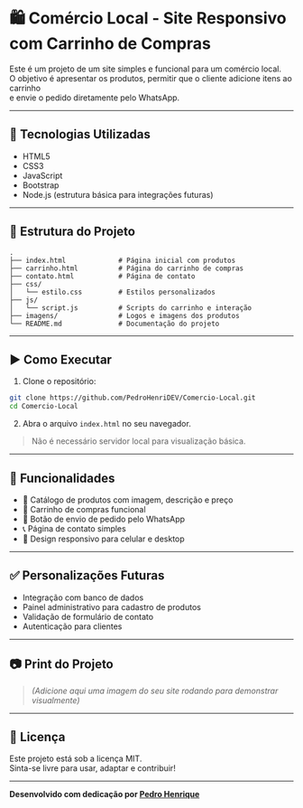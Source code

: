 # 🛍️ Comércio Local - Site Responsivo com Carrinho de Compras

Este é um projeto de um site simples e funcional para um comércio local.  
O objetivo é apresentar os produtos, permitir que o cliente adicione itens ao carrinho  
e envie o pedido diretamente pelo WhatsApp.

---

## 🚀 Tecnologias Utilizadas

- HTML5  
- CSS3  
- JavaScript  
- Bootstrap  
- Node.js (estrutura básica para integrações futuras)

---

## 📁 Estrutura do Projeto

```
.
├── index.html             # Página inicial com produtos  
├── carrinho.html          # Página do carrinho de compras  
├── contato.html           # Página de contato  
├── css/  
│   └── estilo.css         # Estilos personalizados  
├── js/  
│   └── script.js          # Scripts do carrinho e interação  
├── imagens/               # Logos e imagens dos produtos  
└── README.md              # Documentação do projeto  
```

---

## ▶️ Como Executar

1. Clone o repositório:
```bash
git clone https://github.com/PedroHenriDEV/Comercio-Local.git
cd Comercio-Local
```

2. Abra o arquivo `index.html` no seu navegador.

> Não é necessário servidor local para visualização básica.

---

## 💬 Funcionalidades

- 🧾 Catálogo de produtos com imagem, descrição e preço  
- 🛒 Carrinho de compras funcional  
- 📱 Botão de envio de pedido pelo WhatsApp  
- 📞 Página de contato simples  
- 📱 Design responsivo para celular e desktop  

---

## ✅ Personalizações Futuras

- Integração com banco de dados  
- Painel administrativo para cadastro de produtos  
- Validação de formulário de contato  
- Autenticação para clientes  

---

## 📷 Print do Projeto

> *(Adicione aqui uma imagem do seu site rodando para demonstrar visualmente)*

---

## 📄 Licença

Este projeto está sob a licença MIT.  
Sinta-se livre para usar, adaptar e contribuir!

---

**Desenvolvido com dedicação por [Pedro Henrique](https://github.com/PedroHenriDEV)**
